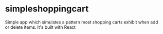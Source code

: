 # simpleshoppingcart
Simple app which simulates a pattern most shopping carts exhibit when add or delete items.
It's built with React
